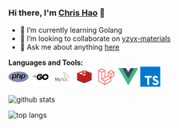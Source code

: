 ### Hi there, I'm [Chris Hao](https://www.cimple.ink/)  👋

<!--
**crazyhl/crazyhl** is a ✨ _special_ ✨ repository because its `README.md` (this file) appears on your GitHub profile.

Here are some ideas to get you started:

- 🔭 I’m currently working on ...
- 🌱 I’m currently learning ...
- 👯 I’m looking to collaborate on ...
- 🤔 I’m looking for help with ...
- 💬 Ask me about ...
- 📫 How to reach me: ...
- 😄 Pronouns: ...
- ⚡ Fun fact: ...
-->
- 🌱 I’m currently learning Golang
- 👯 I’m looking to collaborate on [yzyx-materials](https://github.com/crazyhl/yzyx-materials)
- 💬 Ask me about anything [here](https://github.com/crazyhl/crazyhl/issues)

**Languages and Tools:**  
<img height="40" src="https://raw.githubusercontent.com/github/explore/master/topics/php/php.png">
<img height="40" src="https://raw.githubusercontent.com/github/explore/master/topics/go/go.png">
<img height="40" src="https://raw.githubusercontent.com/github/explore/master/topics/mysql/mysql.png">
<img height="40" src="https://raw.githubusercontent.com/github/explore/master/topics/redis/redis.png">
<img height="40" src="https://raw.githubusercontent.com/github/explore/master/topics/laravel/laravel.png">
<img height="40" src="https://raw.githubusercontent.com/github/explore/master/topics/vue/vue.png">
<img height="40" src="https://raw.githubusercontent.com/github/explore/master/topics/typescript/typescript.png">

![github stats](https://github-readme-stats.vercel.app/api?username=crazyhl&show_icons=true&theme=highcontrast&locale=cn)

![top langs](https://github-readme-stats.vercel.app/api/top-langs/?username=crazyhl&hide=javascript,html&theme=highcontrast&locale=cn&hide=blade)
